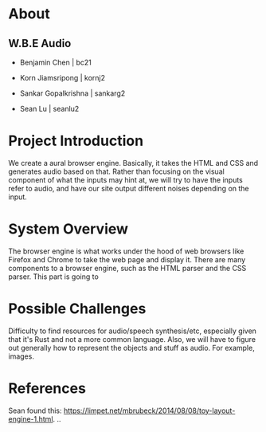 # About

## W.B.E Audio

- Benjamin Chen | bc21

- Korn Jiamsripong | kornj2

- Sankar Gopalkrishna | sankarg2

- Sean Lu | seanlu2

# Project Introduction

  We create a aural browser engine. Basically, it takes the HTML and CSS and generates audio based on that. Rather than focusing on the visual component of what the inputs may hint at, we will try to have the inputs refer to audio, and have our site output different noises depending on the input.

# System Overview

  The browser engine is what works under the hood of web browsers like Firefox and Chrome to take the web page and display it. There are many components to a browser engine, such as the HTML parser and the CSS parser. This part is going to  

# Possible Challenges
  
  Difficulty to find resources for audio/speech synthesis/etc, especially given that it's Rust and not a more common language. Also, we will have to figure out generally how to represent the objects and stuff as audio. For example, images.

# References

  Sean found this: https://limpet.net/mbrubeck/2014/08/08/toy-layout-engine-1.html.
 ..
